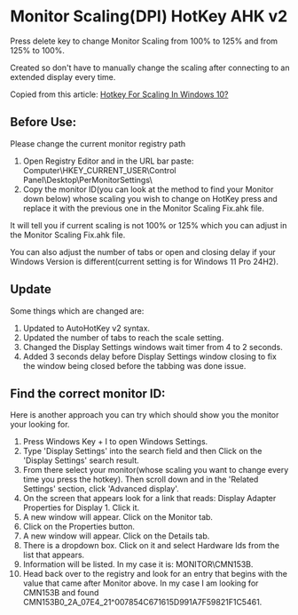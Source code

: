 # Monitor Scaling(DPI) HotKey AHK v2

Press delete key to change Monitor Scaling from 100% to 125% and from 125% to 100%.

Created so don't have to manually change the scaling after connecting to an extended display every time.

Copied from this article: [Hotkey For Scaling In Windows 10?](https://www.tenforums.com/graphic-cards/171539-hotkey-scaling-windows-10-a.html)

## Before Use:

Please change the current monitor registry path
  1. Open Registry Editor and in the URL bar paste: Computer\HKEY_CURRENT_USER\Control Panel\Desktop\PerMonitorSettings\
  2. Copy the monitor ID(you can look at the method to find your Monitor down below) whose scaling you wish to change on HotKey press and replace it with the previous one in the Monitor Scaling Fix.ahk file.
  
It will tell you if current scaling is not 100% or 125% which you can adjust in the Monitor Scaling Fix.ahk file.

You can also adjust the number of tabs or open and closing delay if your Windows Version is different(current setting is for Windows 11 Pro 24H2).

## Update

Some things which are changed are:
1. Updated to AutoHotKey v2 syntax.
2. Updated the number of tabs to reach the scale setting.
3. Changed the Display Settings windows wait timer from 4 to 2 seconds.
4. Added 3 seconds delay before Display Settings window closing to fix the window being closed before the tabbing was done issue.

## Find the correct monitor ID:

Here is another approach you can try which should show you the monitor your looking for. 
1. Press Windows Key + I to open Windows Settings. 
2. Type 'Display Settings' into the search field and then Click on the 'Display Settings' search result.
3. From there select your monitor(whose scaling you want to change every time you press the hotkey). Then scroll down and in the 'Related Settings' section, click 'Advanced display'.
4. On the screen that appears look for a link that reads: Display Adapter Properties for Display 1. Click it.
5. A new window will appear. Click on the Monitor tab.
6. Click on the Properties button.
7. A new window will appear. Click on the Details tab.
8. There is a dropdown box. Click on it and select Hardware Ids from the list that appears.
9. Information will be listed. In my case it is: MONITOR\CMN153B.
10. Head back over to the registry and look for an entry that begins with the value that came after Monitor above. In my case I am looking for CMN153B and found CMN153B0_2A_07E4_21^007854C671615D991A7F59821F1C5461.
